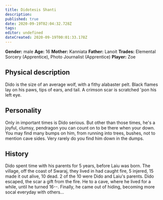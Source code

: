 ```yaml
---
title: Didotesis Shanti
description: 
published: true
date: 2020-09-19T02:04:32.728Z
tags: 
editor: undefined
dateCreated: 2020-09-19T00:01:33.178Z
---
```


**Gender:** male
**Age:** 16
**Mother:** Kanniata
**Father:** Lanoit
**Trades:** Elemental Sorcery (Apprentice), Photo Journalist (Apprentice)
**Player:** Zoe

## Physical description

Dido is the size of an average wolf, with a fithy alabaster pelt. Black flames lay on his paws, tips of ears, and tail. A crimson scar is scratched 'pon his left eye.

## Personality

Only in important times is Dido serious. But other than those times, he's a joyful, clumsy, pendragon you can count on to be there when your down. You may find many bumps on him, from running into trees, bushes, not to mention cave sides. Very rarely do you find him down in the dumps.

## History

Dido spent time with his parents for 5 years, before Laiu was born. The village, off the coast of Swaraj,  they lived in had caught fire, 5 injered, 15 made it out alive, 10 dead. 2 of the 10 were Dido and Laiu's parents. Dido escaped, the scar a gift from the fire. He to a cave, where he lived for a while, until he turned 16--. Finally, he came out of hiding, becoming more socal everyday with others...